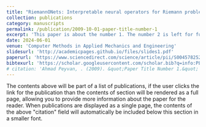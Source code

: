 ```yaml
---
title: "RiemannONets: Interpretable neural operators for Riemann problems"
collection: publications
category: manuscripts
permalink: /publication/2009-10-01-paper-title-number-1
excerpt: 'This paper is about the number 1. The number 2 is left for future work.'
date: 2024-06-01
venue: 'Computer Methods in Applied Mechanics and Engineering'
slidesurl: 'http://academicpages.github.io/files/slides1.pdf'
paperurl: 'https://www.sciencedirect.com/science/article/pii/S0045782524002524'
bibtexurl: 'https://scholar.googleusercontent.com/scholar.bib?q=info:PL4SWtlu_CcJ:scholar.google.com/&output=citation&scisdr=CgLFYV4tENqptf0h-MM:AAZF9b8AAAAAaEcn4MPw3rzKyZ866saOiLB1MuE&scisig=AAZF9b8AAAAAaEcn4NYjg6ot-TETbLkMu5zKFM0&scisf=4&ct=citation&cd=-1&hl=en'
# citation: 'Ahmad Peyvan, . (2009). &quot;Paper Title Number 1.&quot; <i>Journal 1</i>. 1(1).'
---
```

The contents above will be part of a list of publications, if the user clicks the link for the publication than the contents of section will be rendered as a full page, allowing you to provide more information about the paper for the reader. When publications are displayed as a single page, the contents of the above "citation" field will automatically be included below this section in a smaller font.
